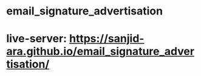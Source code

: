# email_signature_advertisation
# live-server: https://sanjid-ara.github.io/email_signature_advertisation/
